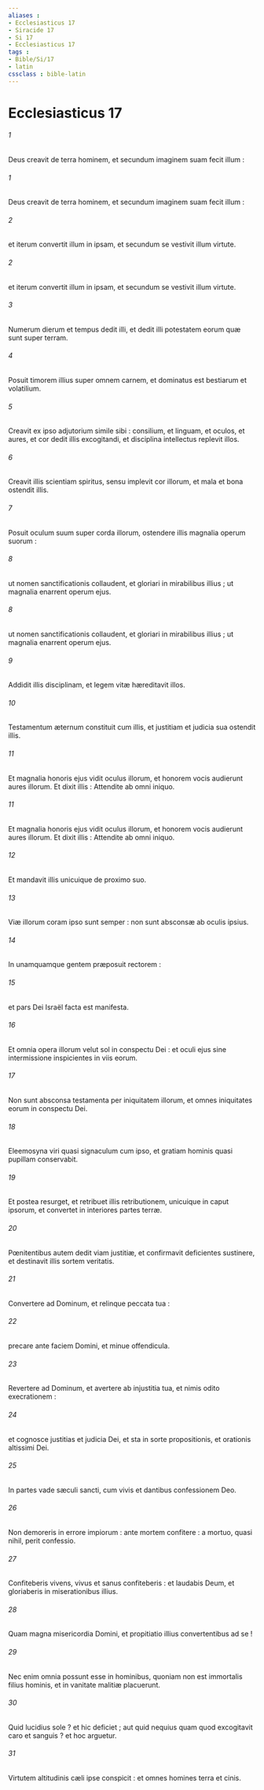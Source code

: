 ```yaml
---
aliases : 
- Ecclesiasticus 17
- Siracide 17
- Si 17
- Ecclesiasticus 17
tags : 
- Bible/Si/17
- latin
cssclass : bible-latin
---
```


# Ecclesiasticus 17

###### 1
Deus creavit de terra hominem, et secundum imaginem suam fecit illum :
###### 1
Deus creavit de terra hominem, et secundum imaginem suam fecit illum :
###### 2
et iterum convertit illum in ipsam, et secundum se vestivit illum virtute.
###### 2
et iterum convertit illum in ipsam, et secundum se vestivit illum virtute.
###### 3
Numerum dierum et tempus dedit illi, et dedit illi potestatem eorum quæ sunt super terram.
###### 4
Posuit timorem illius super omnem carnem, et dominatus est bestiarum et volatilium.
###### 5
Creavit ex ipso adjutorium simile sibi : consilium, et linguam, et oculos, et aures, et cor dedit illis excogitandi, et disciplina intellectus replevit illos.
###### 6
Creavit illis scientiam spiritus, sensu implevit cor illorum, et mala et bona ostendit illis.
###### 7
Posuit oculum suum super corda illorum, ostendere illis magnalia operum suorum :
###### 8
ut nomen sanctificationis collaudent, et gloriari in mirabilibus illius ; ut magnalia enarrent operum ejus.
###### 8
ut nomen sanctificationis collaudent, et gloriari in mirabilibus illius ; ut magnalia enarrent operum ejus.
###### 9
Addidit illis disciplinam, et legem vitæ hæreditavit illos.
###### 10
Testamentum æternum constituit cum illis, et justitiam et judicia sua ostendit illis.
###### 11
Et magnalia honoris ejus vidit oculus illorum, et honorem vocis audierunt aures illorum. Et dixit illis : Attendite ab omni iniquo.
###### 11
Et magnalia honoris ejus vidit oculus illorum, et honorem vocis audierunt aures illorum. Et dixit illis : Attendite ab omni iniquo.
###### 12
Et mandavit illis unicuique de proximo suo.
###### 13
Viæ illorum coram ipso sunt semper : non sunt absconsæ ab oculis ipsius.
###### 14
In unamquamque gentem præposuit rectorem :
###### 15
et pars Dei Israël facta est manifesta.
###### 16
Et omnia opera illorum velut sol in conspectu Dei : et oculi ejus sine intermissione inspicientes in viis eorum.
###### 17
Non sunt absconsa testamenta per iniquitatem illorum, et omnes iniquitates eorum in conspectu Dei.
###### 18
Eleemosyna viri quasi signaculum cum ipso, et gratiam hominis quasi pupillam conservabit.
###### 19
Et postea resurget, et retribuet illis retributionem, unicuique in caput ipsorum, et convertet in interiores partes terræ.
###### 20
Pœnitentibus autem dedit viam justitiæ, et confirmavit deficientes sustinere, et destinavit illis sortem veritatis.
###### 21
Convertere ad Dominum, et relinque peccata tua :
###### 22
precare ante faciem Domini, et minue offendicula.
###### 23
Revertere ad Dominum, et avertere ab injustitia tua, et nimis odito execrationem :
###### 24
et cognosce justitias et judicia Dei, et sta in sorte propositionis, et orationis altissimi Dei.
###### 25
In partes vade sæculi sancti, cum vivis et dantibus confessionem Deo.
###### 26
Non demoreris in errore impiorum : ante mortem confitere : a mortuo, quasi nihil, perit confessio.
###### 27
Confiteberis vivens, vivus et sanus confiteberis : et laudabis Deum, et gloriaberis in miserationibus illius.
###### 28
Quam magna misericordia Domini, et propitiatio illius convertentibus ad se !
###### 29
Nec enim omnia possunt esse in hominibus, quoniam non est immortalis filius hominis, et in vanitate malitiæ placuerunt.
###### 30
Quid lucidius sole ? et hic deficiet ; aut quid nequius quam quod excogitavit caro et sanguis ? et hoc arguetur.
###### 31
Virtutem altitudinis cæli ipse conspicit : et omnes homines terra et cinis.
